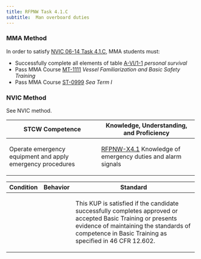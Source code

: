 ```yaml
---
title: RFPNW Task 4.1.C 
subtitle:  Man overboard duties
---
```



### MMA Method

In order to satisfy  [NVIC 06-14  Task  4.1.C](/stcw23/assets/images/nvic-06-14.pdf), MMA students must:

* Successfully complete all elements of table  [A-VI/1-1](A-VI/1-1) *personal survival*
* Pass MMA Course  [MT-1111](MT-1111) *Vessel Familiarization and Basic Safety Training*
* Pass MMA Course  [ST-0999](ST-0999) *Sea Term I*


### NVIC Method

<a onclick="togglevisibility('nvic_methods')" >See NVIC method.</a>

<div id='nvic_methods' class='hide'>

<table>
<thead>
<tr>
<th class='forty'> STCW Competence </th>
<th class='sixty'> Knowledge, Understanding, and Proficiency </th>
</tr>
</thead>




<tbody>
<tr><td markdown='1'>

Operate emergency equipment and apply emergency procedures

</td><td markdown='1'>

[RFPNW-X4.1](../../tables/24.html#RFPNW-X4.1) Knowledge of emergency duties and alarm signals

</td></tr>


</tbody>
</table>


<table>
<thead>
<tr><th class='twenty'>  Condition </th><th class='twenty'> Behavior </th><th  class='sixty'>Standard </th></tr>
</thead>
<tbody >



<tr><td markdown='1'>


</td><td markdown='1'>


<br>

<div class="tooltip">
<span class="tooltiptext">
</span>
</div>


</td><td markdown='1'>

This KUP is satisfied if the candidate successfully completes approved or accepted Basic Training or presents evidence of maintaining the standards of competence in Basic Training as specified in 46 CFR 12.602.

</td></tr>
</tbody>
</table>
</div>
